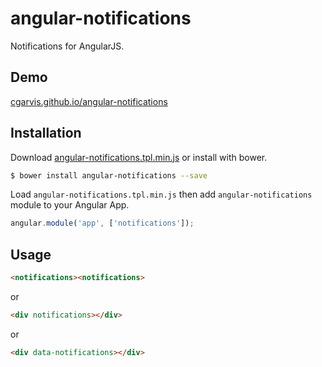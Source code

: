 angular-notifications
=====================

Notifications for AngularJS.

Demo
----
[cgarvis.github.io/angular-notifications](http://cgarvis.github.io/angular-notifications)

Installation
------------

Download [angular-notifications.tpl.min.js](https://raw.github.com/cgarvis/angular-notifications/master/angular-notifications.tpl.min.js) or install with bower.

```bash
$ bower install angular-notifications --save
```

Load `angular-notifications.tpl.min.js` then add `angular-notifications` module to your Angular App.

```javascript
angular.module('app', ['notifications']);
```

Usage
-----

```html
<notifications><notifications>
```

or

```html
<div notifications></div>
```

or

```html
<div data-notifications></div>
```
